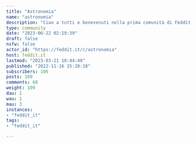 ```yaml
---
title: "Astronomia" 
name: "astronomia"
description: "Ciao a tutti e benevenuti nella prima comunità di Feddit dedicata all'astronomia! Per prima cosa vi invitiamo a dare un’occhiata al post “Guida all’utilizzo di Feddit” che trovate a questo link:https://feddit.it/post/6In aggiunta alle regole del server, eccone altre relative alla nostra comunità:- Sono ammessi link relativi ad ogni tematica astronomica e cosmologica (in italiano) preferibilmente a carattere divulgativo. - Materiale legato all'arte e alla cultura in generale è consentito, purché mantenga ovviamente un legame con l'astronomia - Non sono consentiti link relativi ad astrologia, pseudoscienze o comunque teorie o argomentazioni fuori dall'alveo della scienza e dei suoi metodi. "
type: community
date: "2023-06-22 02:19:39"
draft: false
nsfw: false
actor_id: "https://feddit.it/c/astronomia"
host: feddit.it
lastmod: "2023-03-21 10:44:40"
published: "2022-11-16 15:20:18"
subscribers: 106
posts: 109
comments: 68
weight: 109
dau: 1
wau: 1
mau: 3
instances:
- "feddit_it"
tags: 
- "feddit_it"

---
```

